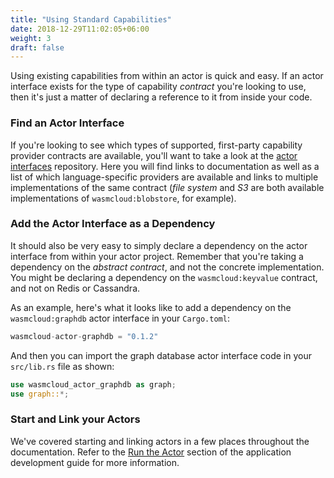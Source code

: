 ```yaml
---
title: "Using Standard Capabilities"
date: 2018-12-29T11:02:05+06:00
weight: 3
draft: false
---
```


Using existing capabilities from within an actor is quick and easy. If an actor interface exists for the type of capability _contract_ you're looking to use, then it's just a matter of declaring a reference to it from inside your code.

### Find an Actor Interface

If you're looking to see which types of supported, first-party capability provider contracts are available, you'll want to take a look at the [actor interfaces](https://github.com/wasmcloud/actor-interfaces) repository. Here you will find links to documentation as well as a list of which language-specific providers are available and links to multiple implementations of the same contract (_file system_ and _S3_ are both available implementations of `wasmcloud:blobstore`, for example).

### Add the Actor Interface as a Dependency

It should also be very easy to simply declare a dependency on the actor interface from within your actor project. Remember that you're taking a dependency on the _abstract contract_, and not the concrete implementation. You might be declaring a dependency on the `wasmcloud:keyvalue` contract, and not on Redis or Cassandra.

As an example, here's what it looks like to add a dependency on the `wasmcloud:graphdb` actor interface in your `Cargo.toml`:

```rust
wasmcloud-actor-graphdb = "0.1.2"
```

And then you can import the graph database actor interface code in your `src/lib.rs` file as shown:

```rust
use wasmcloud_actor_graphdb as graph;
use graph::*;
```

### Start and Link your Actors

We've covered starting and linking actors in a few places throughout the documentation. Refer to the [Run the Actor](/app-dev/create-actor/run) section of the application development guide for more information.
